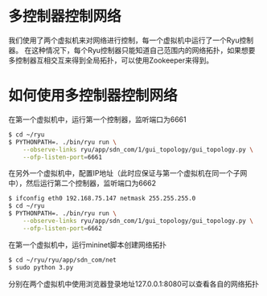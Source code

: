 #  多控制器控制网络

我们使用了两个虚拟机来对网络进行控制，每一个虚拟机中运行了一个Ryu控制器。
在这种情况下，每个Ryu控制器只能知道自己范围内的网络拓扑，如果想要多控制器互相交互来得到全局拓扑，可以使用Zookeeper来得到。

# 如何使用多控制器控制网络
在第一个虚拟机中，运行第一个控制器，监听端口为6661
```bash
$ cd ~/ryu
$ PYTHONPATH=. ./bin/ryu run \
    --observe-links ryu/app/sdn_com/1/gui_topology/gui_topology.py \
    --ofp-listen-port=6661 
```

在另外一个虚拟机中，配置IP地址（此时应保证与第一个虚拟机在同一个子网中），然后运行第二个控制器，监听端口为6662
```bash
$ ifconfig eth0 192.168.75.147 netmask 255.255.255.0
$ cd ~/ryu
$ PYTHONPATH=. ./bin/ryu run \
    --observe-links ryu/app/sdn_com/1/gui_topology/gui_topology.py \
    --ofp-listen-port=6662
```

在第一个虚拟机中，运行mininet脚本创建网络拓扑
```bash
$ cd ~/ryu/ryu/app/sdn_com/net
$ sudo python 3.py
```

分别在两个虚拟机中使用浏览器登录地址127.0.0.1:8080可以查看各自的网络拓扑
